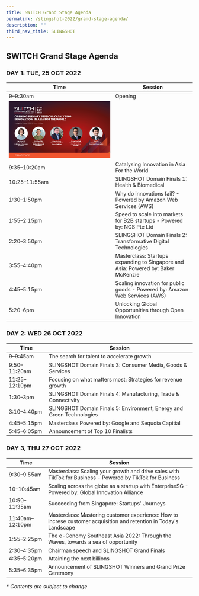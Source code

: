 ```yaml
---
title: SWITCH Grand Stage Agenda
permalink: /slingshot-2022/grand-stage-agenda/
description: ""
third_nav_title: SLINGSHOT
---
```

## SWITCH Grand Stage Agenda

### **DAY 1: TUE, 25 OCT 2022**

| Time | Session | 
| -------- | -------- |
| 9–9:30am  | Opening
![g](/images/Grand%20Stage.png)|
| 9:35–10:20am | Catalysing Innovation in Asia For the World |
| 10:25–11:55am | SLINGSHOT Domain Finals 1: Health & Biomedical |
| 1:30–1:50pm | Why do innovations fail? - Powered by Amazon Web Services (AWS) |
| 1:55–2:15pm | Speed to scale into markets for B2B startups - Powered by: NCS Pte Ltd |
| 2:20–3:50pm | SLINGSHOT Domain Finals 2: Transformative Digital Technologies | 
| 3:55–4:40pm  | Masterclass: Startups expanding to Singapore and Asia: Powered by: Baker McKenzie |
| 4:45–5:15pm | Scaling innovation for public goods - Powered by: Amazon Web Services (AWS) |
| 5:20–6pm | Unlocking Global Opportunities through Open Innovation |

### **DAY 2: WED 26 OCT 2022**

| Time | Session | 
| -------- | -------- |
| 9–9:45am  | The search for talent to accelerate growth |
| 9:50–11:20am  | SLINGSHOT Domain Finals 3: Consumer Media, Goods & Services |
| 11:25–12:10pm  | Focusing on what matters most: Strategies for revenue growth |
| 1:30–3pm | SLINGSHOT Domain Finals 4: Manufacturing, Trade & Connectivity |
| 3:10–4:40pm | SLINGSHOT Domain Finals 5: Environment, Energy and Green Technologies |
| 4:45–5:15pm | Masterclass Powered by: Google and Sequoia Capitial|
| 5:45–6:05pm | Announcement of Top 10 Finalists |


### **DAY 3, THU 27 OCT 2022**

| Time | Session | 
| -------- | -------- |
| 9:30–9:55am | Masterclass: Scaling your growth and drive sales with TikTok for Business - Powered by TikTok for Business |
| 10–10:45am  | Scaling across the globe as a startup with EnterpriseSG - Powered by: Global Innovation Alliance |
| 10:50–11:35am  | Succeeding from Singapore: Startups' Journeys |
| 11:40am–12:10pm  | Masterclass: Mastering customer experience: How to increse customer acquisition and retention in Today's Landscape |
| 1:55–2:25pm | The e-Conomy Southeast Asia 2022: Through the Waves, towards a sea of opportunity |
| 2:30–4:35pm | Chairman speech and SLINGSHOT Grand Finals |
| 4:35–5:20pm | Attaining the next billions |
| 5:35–6:35pm | Announcement of SLINGSHOT Winners and Grand Prize Ceremony |

_* Contents are subject to change_